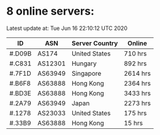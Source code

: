 # 8 online servers:

Latest update at: Tue Jun 16 22:10:12 UTC 2020

| ID | ASN | Server Country | Online |
| -- | --- | -------------- | ------ |
| #.D09B | AS174 | United States | 710 hrs |
| #.C831 | AS12301 | Hungary | 892 hrs |
| #.7F1D | AS63949 | Singapore | 2614 hrs |
| #.B6F8 | AS63888 | Hong Kong | 2364 hrs |
| #.BD3E | AS63888 | Hong Kong | 3433 hrs |
| #.2A79 | AS63949 | Japan | 2273 hrs |
| #.1278 | AS23033 | United States | 175 hrs |
| #.33B9 | AS63888 | Hong Kong | 15 hrs |

